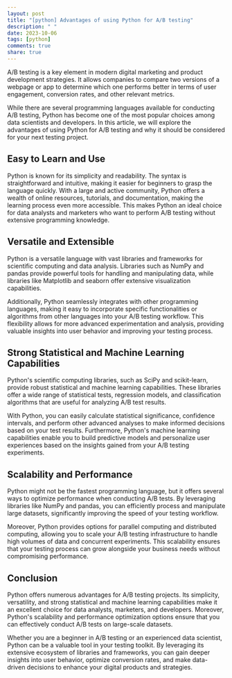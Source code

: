 ```yaml
---
layout: post
title: "[python] Advantages of using Python for A/B testing"
description: " "
date: 2023-10-06
tags: [python]
comments: true
share: true
---
```


A/B testing is a key element in modern digital marketing and product development strategies. It allows companies to compare two versions of a webpage or app to determine which one performs better in terms of user engagement, conversion rates, and other relevant metrics.

While there are several programming languages available for conducting A/B testing, Python has become one of the most popular choices among data scientists and developers. In this article, we will explore the advantages of using Python for A/B testing and why it should be considered for your next testing project.

## Easy to Learn and Use

Python is known for its simplicity and readability. The syntax is straightforward and intuitive, making it easier for beginners to grasp the language quickly. With a large and active community, Python offers a wealth of online resources, tutorials, and documentation, making the learning process even more accessible. This makes Python an ideal choice for data analysts and marketers who want to perform A/B testing without extensive programming knowledge.

## Versatile and Extensible

Python is a versatile language with vast libraries and frameworks for scientific computing and data analysis. Libraries such as NumPy and pandas provide powerful tools for handling and manipulating data, while libraries like Matplotlib and seaborn offer extensive visualization capabilities.

Additionally, Python seamlessly integrates with other programming languages, making it easy to incorporate specific functionalities or algorithms from other languages into your A/B testing workflow. This flexibility allows for more advanced experimentation and analysis, providing valuable insights into user behavior and improving your testing process.

## Strong Statistical and Machine Learning Capabilities

Python's scientific computing libraries, such as SciPy and scikit-learn, provide robust statistical and machine learning capabilities. These libraries offer a wide range of statistical tests, regression models, and classification algorithms that are useful for analyzing A/B test results.

With Python, you can easily calculate statistical significance, confidence intervals, and perform other advanced analyses to make informed decisions based on your test results. Furthermore, Python's machine learning capabilities enable you to build predictive models and personalize user experiences based on the insights gained from your A/B testing experiments.

## Scalability and Performance

Python might not be the fastest programming language, but it offers several ways to optimize performance when conducting A/B tests. By leveraging libraries like NumPy and pandas, you can efficiently process and manipulate large datasets, significantly improving the speed of your testing workflow.

Moreover, Python provides options for parallel computing and distributed computing, allowing you to scale your A/B testing infrastructure to handle high volumes of data and concurrent experiments. This scalability ensures that your testing process can grow alongside your business needs without compromising performance.

## Conclusion

Python offers numerous advantages for A/B testing projects. Its simplicity, versatility, and strong statistical and machine learning capabilities make it an excellent choice for data analysts, marketers, and developers. Moreover, Python's scalability and performance optimization options ensure that you can effectively conduct A/B tests on large-scale datasets.

Whether you are a beginner in A/B testing or an experienced data scientist, Python can be a valuable tool in your testing toolkit. By leveraging its extensive ecosystem of libraries and frameworks, you can gain deeper insights into user behavior, optimize conversion rates, and make data-driven decisions to enhance your digital products and strategies.